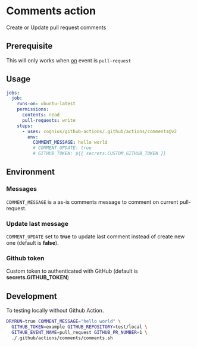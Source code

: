 # Comments action

Create or Update pull request comments

## Prerequisite

This will only works when [on][github-action-on-url] event is `pull-request`

[github-action-on-url]: https://docs.github.com/en/actions/using-workflows/workflow-syntax-for-github-actions#on

## Usage

```yaml
jobs:
  job:
    runs-on: ubuntu-latest
    permissions:
      contents: read
      pull-requests: write
    steps:
      - uses: cognius/github-actions/.github/actions/comments@v2
        env:
          COMMENT_MESSAGE: hello world
          # COMMENT_UPDATE: true
          # GITHUB_TOKEN: ${{ secrets.CUSTOM_GITHUB_TOKEN }}
```

## Environment

### Messages

`COMMENT_MESSAGE` is a as-is comments message to comment on current pull-request.

### Update last message

`COMMENT_UPDATE` set to **true** to update last comment instead of
create new one (default is **false**).

### Github token

Custom token to authenticated with GitHub (default is **secrets.GITHUB_TOKEN**)

## Development

To testing locally without Github Action.

```bash
DRYRUN=true COMMENT_MESSAGE="hello world" \
  GITHUB_TOKEN=example GITHUB_REPOSITORY=test/local \
  GITHUB_EVENT_NAME=pull_request GITHUB_PR_NUMBER=1 \
  ./.github/actions/comments/comments.sh
```
